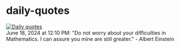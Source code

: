 # daily-quotes
[![Daily quotes](https://github.com/ceepu8/daily-quotes/actions/workflows/daily-quote.yml/badge.svg)](https://github.com/ceepu8/daily-quotes/actions/workflows/daily-quote.yml)<br/>
June 18, 2024 at 12:10 PM: "Do not worry about your difficulties in Mathematics. I can assure you mine are still greater." - Albert Einstein
